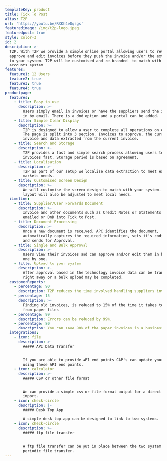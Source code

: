 ```yaml
---
templateKey: product
title: Tick To Post
alias: T2P
url: 'https://youtu.be/RXKh4eDqsgs'
featuredimage: /img/t2p-logo.jpeg
featuredpost: true
style: color-3
id: 2
description: >-
  T2P. With T2P we provide a simple online portal allowing users to review,
  approve and edit invoices before they push the invoice and/or the extract data
  to your system. T2P will be customised and re-branded  to match with your
  accounts system.
features:
  feature1: 12 Users
  feature2: true
  feature3: true
  feature4: true
productpage:
  features:
    - title: Easy to use
      description: >-
        Users simply email in invoices or have the suppliers send the invoices
        in by email. There is a dnd option and a portal can be added.
    - title: Simple Clear Display
      description: >-
        T2P is designed to allow a user to complete all operations on one page.
        The page is split into 3 section. Invoices to approve, the current
        invoice and data extracted from the current invoice.
    - title: Search and Storage
      description: >-
        T2P provides a fast and simple search process allowing users to find
        invoices fast. Storage period is based on agreement.
    - title: Localisation
      description: >-
        T2P as part of our setup we localise data extraction to meet each
        markets needs.
    - title: Customised Screen Design
      description: >-
        We will customise the screen design to match with your system. The
        layout will also be adjusted to meet local needs.
  timeline:
    - title: Supplier/User Forwards Document
      description: >-
        Invoice and other documents such as Credit Notes or Statements can be
        emailed or DnD into Tick to Post.
    - title: Document Processing
      description: >-
        Once a new document is received, APC identifies the document,
        automatically captures the required information, sets it's coding rules
        and sends for Approval.
    - title: Single and Bulk Approval
      description: >-
        Users view their invoices and can approve and/or edit them in bulk or
        one by one.
    - title: Upload to your system
      description: >-
        After approval based in the technology invoice data can be transferred
        right away or a bulk upload may be completed.
  customerReports:
    - percentage: 90
      description: T2P reduces the time involved handling suppliers invoices by 90%.
    - percentage: 15
      description: >-
        Finding old invoices, is reduced to 15% of the time it takes to find
        from paper files
    - percentage: 99
      description: Errors can be reduced by 99%.
    - percentage: 80
      description: You can save 80% of the paper invoices in a business.
  integrations:
    - icon: file
      description: >-
        ##### API Data Transfer 


        If you are able to provide API end points CAP's can update your system
        using these API end points.
    - icon: calculator
      description: >-
        ##### CSV or other file format 


        We can provide a simple csv or file format output for a direct file
        import.
    - icon: check-circle
      description: |-
        ##### Desk Top App 

        A simple desk top app can be designed to link to two systems.
    - icon: check-circle
      description: >-
        ##### ftp file transfer 


        A ftp file transfer can be put in place between the two system for
        periodic file transfer.
---
```

